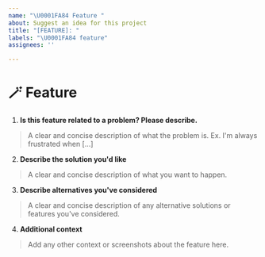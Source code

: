 ```yaml
---
name: "\U0001FA84 Feature "
about: Suggest an idea for this project
title: "[FEATURE]: "
labels: "\U0001FA84 feature"
assignees: ''

---
```

# 🪄 Feature
1. **Is this feature related to a problem? Please describe.**
  >A clear and concise description of what the problem is. Ex. I'm always frustrated when [...]

2. **Describe the solution you'd like**
  >A clear and concise description of what you want to happen.

3. **Describe alternatives you've considered**
  >A clear and concise description of any alternative solutions or features you've considered.

4. **Additional context**
  >Add any other context or screenshots about the feature here.
